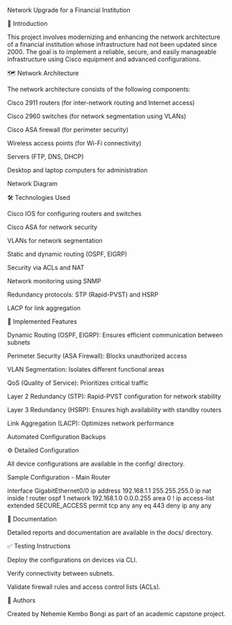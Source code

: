 Network Upgrade for a Financial Institution

📝 Introduction

This project involves modernizing and enhancing the network architecture of a financial institution whose infrastructure had not been updated since 2000. The goal is to implement a reliable, secure, and easily manageable infrastructure using Cisco equipment and advanced configurations.

🗺️ Network Architecture

The network architecture consists of the following components:

Cisco 2911 routers (for inter-network routing and Internet access)

Cisco 2960 switches (for network segmentation using VLANs)

Cisco ASA firewall (for perimeter security)

Wireless access points (for Wi-Fi connectivity)

Servers (FTP, DNS, DHCP) 

Desktop and laptop computers for administration

Network Diagram



🛠️ Technologies Used

Cisco IOS for configuring routers and switches

Cisco ASA for network security

VLANs for network segmentation

Static and dynamic routing (OSPF, EIGRP)

Security via ACLs and NAT

Network monitoring using SNMP

Redundancy protocols: STP (Rapid-PVST) and HSRP

LACP for link aggregation



🚀 Implemented Features

Dynamic Routing (OSPF, EIGRP): Ensures efficient communication between subnets

Perimeter Security (ASA Firewall): Blocks unauthorized access

VLAN Segmentation: Isolates different functional areas

QoS (Quality of Service): Prioritizes critical traffic

Layer 2 Redundancy (STP): Rapid-PVST configuration for network stability

Layer 3 Redundancy (HSRP): Ensures high availability with standby routers

Link Aggregation (LACP): Optimizes network performance

Automated Configuration Backups



⚙️ Detailed Configuration

All device configurations are available in the config/ directory.

Sample Configuration - Main Router

interface GigabitEthernet0/0
 ip address 192.168.1.1 255.255.255.0
 ip nat inside
!
router ospf 1
 network 192.168.1.0 0.0.0.255 area 0
!
ip access-list extended SECURE_ACCESS
 permit tcp any any eq 443
 deny ip any any



📂 Documentation

Detailed reports and documentation are available in the docs/ directory.

✅ Testing Instructions

Deploy the configurations on devices via CLI.

Verify connectivity between subnets.

Validate firewall rules and access control lists (ACLs).

📝 Authors

Created by Nehemie Kembo Bongi as part of an academic capstone project.